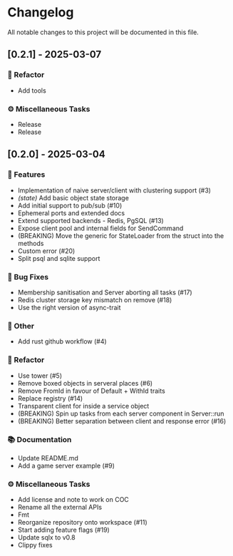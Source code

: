 # Changelog

All notable changes to this project will be documented in this file.

## [0.2.1] - 2025-03-07

### 🚜 Refactor

- Add tools

### ⚙️ Miscellaneous Tasks

- Release
- Release

## [0.2.0] - 2025-03-04

### 🚀 Features

- Implementation of naive server/client with clustering support (#3)
- *(state)* Add basic object state storage
- Add initial support to pub/sub (#10)
- Ephemeral ports and extended docs
- Extend supported backends - Redis, PgSQL (#13)
- Expose client pool and internal fields for SendCommand
- (BREAKING) Move the generic for StateLoader from the struct into the methods
- Custom error (#20)
- Split psql and sqlite support

### 🐛 Bug Fixes

- Membership sanitisation and Server aborting all tasks (#17)
- Redis cluster storage key mismatch on remove (#18)
- Use the right version of async-trait

### 💼 Other

- Add rust github workflow (#4)

### 🚜 Refactor

- Use tower (#5)
- Remove boxed objects in serveral places (#6)
- Remove FromId in favour of Default + WithId traits
- Replace registry (#14)
- Transparent client for inside a service object
- (BREAKING) Spin up tasks from each server component in Server::run
- (BREAKING) Better separation between client and response error (#16)

### 📚 Documentation

- Update README.md
- Add a game server example (#9)

### ⚙️ Miscellaneous Tasks

- Add license and note to work on COC
- Rename all the external APIs
- Fmt
- Reorganize repository onto workspace (#11)
- Start adding feature flags (#19)
- Update sqlx to v0.8
- Clippy fixes

<!-- generated by git-cliff -->

